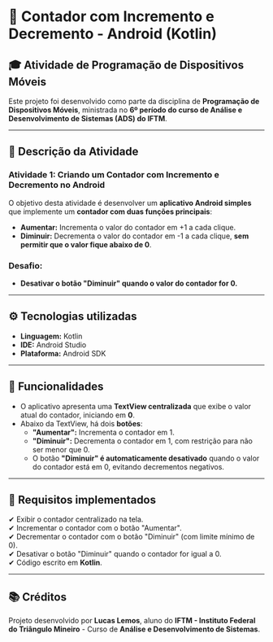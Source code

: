 # 📱 Contador com Incremento e Decremento - Android (Kotlin)

## 🎓 Atividade de Programação de Dispositivos Móveis
Este projeto foi desenvolvido como parte da disciplina de **Programação de Dispositivos Móveis**, ministrada no **6º período do curso de Análise e Desenvolvimento de Sistemas (ADS) do IFTM**.

---

## 📝 Descrição da Atividade

### **Atividade 1: Criando um Contador com Incremento e Decremento no Android**

O objetivo desta atividade é desenvolver um **aplicativo Android simples** que implemente um **contador com duas funções principais**:

- **Aumentar:** Incrementa o valor do contador em +1 a cada clique.
- **Diminuir:** Decrementa o valor do contador em -1 a cada clique, **sem permitir que o valor fique abaixo de 0**.

### Desafio:
- **Desativar o botão "Diminuir" quando o valor do contador for 0.**

---

## ⚙️ Tecnologias utilizadas

- **Linguagem:** Kotlin
- **IDE:** Android Studio
- **Plataforma:** Android SDK

---

## 📲 Funcionalidades

- O aplicativo apresenta uma **TextView centralizada** que exibe o valor atual do contador, iniciando em **0**.
- Abaixo da TextView, há dois **botões**:
  - **"Aumentar":** Incrementa o contador em 1.
  - **"Diminuir":** Decrementa o contador em 1, com restrição para não ser menor que 0.
  - O botão **"Diminuir" é automaticamente desativado** quando o valor do contador está em 0, evitando decrementos negativos.

---

## 🎯 Requisitos implementados

✔ Exibir o contador centralizado na tela.  
✔ Incrementar o contador com o botão "Aumentar".  
✔ Decrementar o contador com o botão "Diminuir" (com limite mínimo de 0).  
✔ Desativar o botão "Diminuir" quando o contador for igual a 0.  
✔ Código escrito em **Kotlin**.

---

## 📚 Créditos

Projeto desenvolvido por **Lucas Lemos**, aluno do **IFTM - Instituto Federal do Triângulo Mineiro** - Curso de **Análise e Desenvolvimento de Sistemas**.
